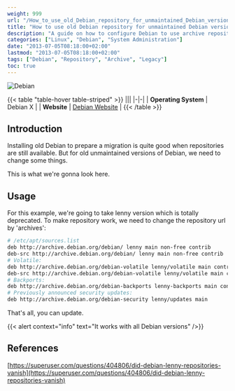 ```yaml
---
weight: 999
url: "/How_to_use_old_Debian_repository_for_unmaintained_Debian_versions/"
title: "How to use old Debian repository for unmaintained Debian versions"
description: "A guide on how to configure Debian to use archive repositories for unmaintained Debian versions."
categories: ["Linux", "Debian", "System Administration"]
date: "2013-07-05T08:18:00+02:00"
lastmod: "2013-07-05T08:18:00+02:00"
tags: ["Debian", "Repository", "Archive", "Legacy"]
toc: true
---
```


![Debian](/images/debian.avif)

{{< table "table-hover table-striped" >}}
|||
|-|-|
| **Operating System** | Debian X |
| **Website** | [Debian Website](https://www.debian.org) |
{{< /table >}}

## Introduction

Installing old Debian to prepare a migration is quite good when repositories are still available. But for old unmaintained versions of Debian, we need to change some things.

This is what we're gonna look here.

## Usage

For this example, we're going to take lenny version which is totally deprecated. To make repository work, we need to change the repository url by 'archives':

```bash
# /etc/apt/sources.list
deb http://archive.debian.org/debian/ lenny main non-free contrib
deb-src http://archive.debian.org/debian/ lenny main non-free contrib
# Volatile:
deb http://archive.debian.org/debian-volatile lenny/volatile main contrib non-free
deb-src http://archive.debian.org/debian-volatile lenny/volatile main contrib non-free
# Backports:
deb http://archive.debian.org/debian-backports lenny-backports main contrib non-free
# Previously announced security updates:
deb http://archive.debian.org/debian-security lenny/updates main
```

That's all, you can update.

{{< alert context="info" text="It works with all Debian versions" />}}

## References

[https://superuser.com/questions/404806/did-debian-lenny-repositories-vanish](https://superuser.com/questions/404806/did-debian-lenny-repositories-vanish)
